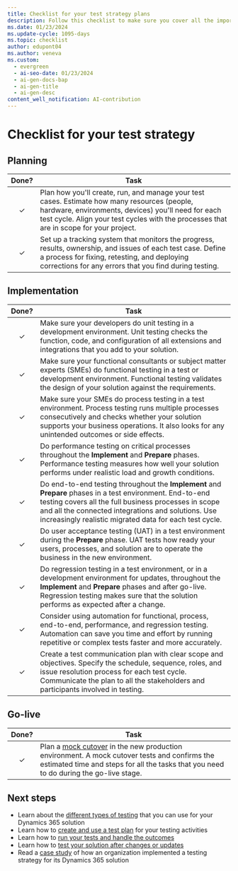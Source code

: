 ```yaml
---
title: Checklist for your test strategy plans
description: Follow this checklist to make sure you cover all the important aspects of your test strategy for your Dynamics 365 project.
ms.date: 01/23/2024
ms.update-cycle: 1095-days
ms.topic: checklist
author: edupont04
ms.author: veneva
ms.custom:
  - evergreen
  - ai-seo-date: 01/23/2024
  - ai-gen-docs-bap
  - ai-gen-title
  - ai-gen-desc
content_well_notification: AI-contribution
---
```


# Checklist for your test strategy

## Planning

| Done? | Task |
| :---: | --- |
| &check; | Plan how you'll create, run, and manage your test cases. Estimate how many resources (people, hardware, environments, devices) you'll need for each test cycle. Align your test cycles with the processes that are in scope for your project. |
| &check; | Set up a tracking system that monitors the progress, results, ownership, and issues of each test case. Define a process for fixing, retesting, and deploying corrections for any errors that you find during testing. |

## Implementation

| Done? | Task |
| :---: | --- |
| &check; | Make sure your developers do unit testing in a development environment. Unit testing checks the function, code, and configuration of all extensions and integrations that you add to your solution. |
| &check; | Make sure your functional consultants or subject matter experts (SMEs) do functional testing in a test or development environment. Functional testing validates the design of your solution against the requirements. |
| &check; | Make sure your SMEs do process testing in a test environment. Process testing runs multiple processes consecutively and checks whether your solution supports your business operations. It also looks for any unintended outcomes or side effects. |
| &check; | Do performance testing on critical processes throughout the **Implement** and **Prepare** phases. Performance testing measures how well your solution performs under realistic load and growth conditions. |
| &check; | Do end-to-end testing throughout the **Implement** and **Prepare** phases in a test environment. End-to-end testing covers all the full business processes in scope and all the connected integrations and solutions. Use increasingly realistic migrated data for each test cycle. |
| &check; | Do user acceptance testing (UAT) in a test environment during the **Prepare** phase. UAT tests how ready your users, processes, and solution are to operate the business in the new environment. |
| &check; | Do regression testing in a test environment, or in a development environment for updates, throughout the **Implement** and **Prepare** phases and after go-live. Regression testing makes sure that the solution performs as expected after a change. |
| &check; | Consider using automation for functional, process, end-to-end, performance, and regression testing. Automation can save you time and effort by running repetitive or complex tests faster and more accurately. |
| &check; | Create a test communication plan with clear scope and objectives. Specify the schedule, sequence, roles, and issue resolution process for each test cycle. Communicate the plan to all the stakeholders and participants involved in testing. |

## Go-live

| Done? | Task |
| :---: | --- |
| &check; | Plan a [mock cutover](testing-strategy-test-types.md#mock-cutover) in the new production environment. A mock cutover tests and confirms the estimated time and steps for all the tasks that you need to do during the go-live stage. |

## Next steps

- Learn about the [different types of testing](testing-strategy-test-types.md) that you can use for your Dynamics 365 solution
- Learn how to [create and use a test plan](testing-strategy-planning.md) for your testing activities
- Learn how to [run your tests and handle the outcomes](testing-strategy-run-tests.md)
- Learn how to [test your solution after changes or updates](testing-regression-tooling.md)
- Read a [case study](testing-strategy-case-study.md) of how an organization implemented a testing strategy for its Dynamics 365 solution
